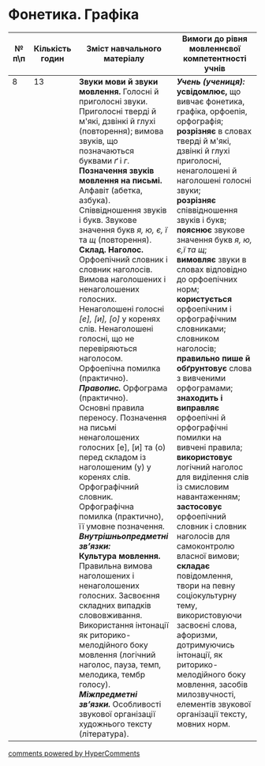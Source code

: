 <div id="hypercomments_widget" class="js-hypercomments-widget invisible"></div>

# Фонетика. Графіка

<table>
  <tr>
    <td width="10%" align="center"><b>№ <br>п\п</br></b></td>
    <td width="5%" align="center"><b>Кількість годин</b></td>  
    <td width="40%" align="center"><b>Зміст навчального матеріалу</b></td>
    <td width="45%" align="center"><b>Вимоги до рівня мовленнєвої компетентності учнів</b></td>
  </tr>
<tbody>
  <tr>
<td width="10%" style="vertical-align:top !important;">8</td>
<td width="5%" style="vertical-align:top !important;">13</td>
    <td width="40%" style="vertical-align:top !important;">
<b>Звуки мови й звуки мовлення.</b> Голосні й приголосні звуки. Приголосні тверді й м'які,  дзвінкі й глухі (повторення); вимова звуків, що позначаються буквами <i>ґ</i> і <i>г</i>.<br>
<b>Позначення звуків мовлення на письмі.</b> Алфавіт (абетка, азбука). Співвідношення звуків і букв. Звукове значення букв <i>я, ю, є, ї </i> та <i>щ</i> (повторення).<br>
<b>Склад. Наголос.</b> Орфоепічний словник і словник наголосів. Вимова  наголошених і ненаголошених голосних. Ненаголошені голосні <i>[е], [и], [о]</i> у коренях слів. Ненаголошені голосні, що не перевіряються наголосом.<br>
Орфоепічна помилка (практично). <br>
<b><i>Правопис.</b></i> Орфограма (практично). <br>
Основні правила переносу. Позначення  на письмі ненаголошених голосних [е], [и] та (о) перед складом із наголошеним (у) у коренях слів.<br>
Орфографічний словник.<br>
Орфографічна помилка (практично), її умовне позначення.<br>
<b><i>Внутрішньопредметні  зв’язки:</i></b><br>
<b>Культура  мовлення.</b> Правильна вимова наголошених і ненаголошених голосних. Засвоєння складних випадків слововживання.<br>Використання інтонації як риторико-мелодійного боку мовлення (логічний наголос, пауза, темп, мелодика, тембр голосу). <br>
<b><i>Міжпредметні зв’язки.</i></b> Особливості звукової організації художнього тексту (література).
</td>
    <td width="45%" style="vertical-align:top !important;">
<i><b>Учень (учениця):</b></i><br>
<b>усвідомлює,</b>  що вивчає фонетика, графіка, орфоепія, орфографія;<br>
<b>розрізняє</b> в словах тверді й  м'які, дзвінкі й глухі приголосні, ненаголошені й наголошені голосні звуки;<br>
<b>розрізняє</b> співвідношення звуків і букв;<br>
<b>пояснює</b> звукове значення букв <i>я, ю, є,ї та щ</i>;<br>
<b>вимовляє</b> звуки  в словах відповідно до орфоепічних норм; <br>
<b>користується</b> орфоепічним і  орфографічним словниками; словником наголосів;<br>
<b>правильно пише й обґрунтовує</b> слова з вивченими орфограмами; <br>
<b>знаходить і виправляє</b> орфоепічні й орфографічні помилки на вивчені правила;<br>
<b>використовує</b> логічний наголос для виділення слів із смисловим навантаженням; <br>
<b>застосовує</b> орфоепічний словник  і словник наголосів для самоконтролю власної вимови;<br>
<b>складає</b> повідомлення, твори на певну соціокультурну тему, використовуючи засвоєні слова, афоризми, дотримуючись інтонації, як риторико-мелодійного боку мовлення, засобів милозвучності, елементів звукової організації тексту,  мовних норм.</td>
  </tr>
</tbody>
</table>

<div class="js-hypercomments-container">
<a href="http://hypercomments.com" class="hc-link" title="comments widget">comments powered by HyperComments</a>
</div>
